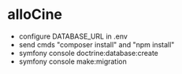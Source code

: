# alloCine
- configure DATABASE_URL in .env
- send cmds "composer install" and "npm install"
- symfony console doctrine:database:create
- symfony console make:migration

